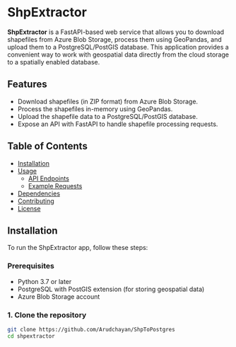 # ShpExtractor

**ShpExtractor** is a FastAPI-based web service that allows you to download shapefiles from Azure Blob Storage, process them using GeoPandas, and upload them to a PostgreSQL/PostGIS database. This application provides a convenient way to work with geospatial data directly from the cloud storage to a spatially enabled database.

## Features

- Download shapefiles (in ZIP format) from Azure Blob Storage.
- Process the shapefiles in-memory using GeoPandas.
- Upload the shapefile data to a PostgreSQL/PostGIS database.
- Expose an API with FastAPI to handle shapefile processing requests.

## Table of Contents

- [Installation](#installation)
- [Usage](#usage)
  - [API Endpoints](#api-endpoints)
  - [Example Requests](#example-requests)
- [Dependencies](#dependencies)
- [Contributing](#contributing)
- [License](#license)

## Installation

To run the ShpExtractor app, follow these steps:

### Prerequisites

- Python 3.7 or later
- PostgreSQL with PostGIS extension (for storing geospatial data)
- Azure Blob Storage account

### 1. Clone the repository

```bash
git clone https://github.com/Arudchayan/ShpToPostgres
cd shpextractor
